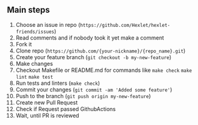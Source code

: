 ## Main steps

1. Choose an issue in repo (`https://github.com/Hexlet/hexlet-friends/issues`)
2. Read comments and if nobody took it yet make a comment
3. Fork it
4. Clone repo (`https://github.com/{your-nickname}/{repo_name}.git`)
5. Create your feature branch (`git checkout -b my-new-feature`)
6. Make changes
7. Checkout Makefile or README.md for commands like `make check` `make lint` `make test`
8. Run tests and linters (`make check`)
10. Commit your changes (`git commit -am 'Added some feature'`)
11. Push to the branch (`git push origin my-new-feature`)
12. Create new Pull Request
13. Check if Request passed GithubActions
14. Wait, until PR is reviewed
